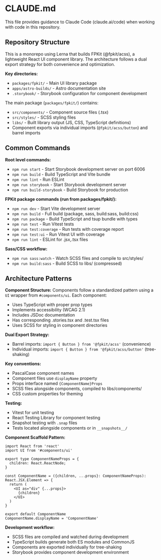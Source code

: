 # CLAUDE.md

This file provides guidance to Claude Code (claude.ai/code) when working with code in this repository.

## Repository Structure

This is a monorepo using Lerna that builds FPKit (@fpkit/acss), a lightweight React UI component library. The architecture follows a dual export strategy for both convenience and optimization.

**Key directories:**
- `packages/fpkit/` - Main UI library package
- `apps/astro-builds/` - Astro documentation site
- `.storybook/` - Storybook configuration for component development

The main package (`packages/fpkit/`) contains:
- `src/components/` - Component source files (.tsx)
- `src/styles/` - SCSS styling files
- `libs/` - Built library output (JS, CSS, TypeScript definitions)
- Component exports via individual imports (`@fpkit/acss/button`) and barrel imports

## Common Commands

**Root level commands:**
- `npm run start` - Start Storybook development server on port 6006
- `npm run build` - Build TypeScript and Vite bundle
- `npm run lint` - Run ESLint
- `npm run storybook` - Start Storybook development server
- `npm run build-storybook` - Build Storybook for production

**FPKit package commands (run from packages/fpkit/):**
- `npm run dev` - Start Vite development server
- `npm run build` - Full build (package, sass, build:sass, build:css)
- `npm run package` - Build TypeScript and tsup bundle with types
- `npm run test` - Run Vitest tests
- `npm run test:coverage` - Run tests with coverage report
- `npm run test:ui` - Run Vitest UI with coverage
- `npm run lint` - ESLint for .jsx,.tsx files

**Sass/CSS workflow:**
- `npm run sass:watch` - Watch SCSS files and compile to src/styles/
- `npm run build:sass` - Build SCSS to libs/ (compressed)

## Architecture Patterns

**Component Structure:**
Components follow a standardized pattern using a `UI` wrapper from `#components/ui`. Each component:
- Uses TypeScript with proper prop types
- Implements accessibility (WCAG 2.1)
- Includes JSDoc documentation
- Has corresponding .stories.tsx and .test.tsx files
- Uses SCSS for styling in component directories

**Dual Export Strategy:**
- Barrel imports: `import { Button } from '@fpkit/acss'` (convenience)
- Individual imports: `import { Button } from '@fpkit/acss/button'` (tree-shaking)

**Key conventions:**
- PascalCase component names
- Component files use `displayName` property
- Props interface named `{ComponentName}Props`
- SCSS files alongside components, compiled to libs/components/
- CSS custom properties for theming

**Testing:**
- Vitest for unit testing
- React Testing Library for component testing
- Snapshot testing with `.snap` files
- Tests located alongside components or in `__snapshots__/`

**Component Scaffold Pattern:**
```tsx
import React from 'react'
import UI from '#components/ui'

export type ComponentNameProps = {
  children: React.ReactNode;
}

const ComponentName = ({children, ...props}: ComponentNameProps): React.JSX.Element => {
  return (
    <UI as="div" {...props}>
      {children}
    </UI>
  )
}

export default ComponentName
ComponentName.displayName = 'ComponentName'
```

**Development workflow:**
- SCSS files are compiled and watched during development
- TypeScript builds generate both ES modules and CommonJS
- Components are exported individually for tree-shaking
- Storybook provides component development environment